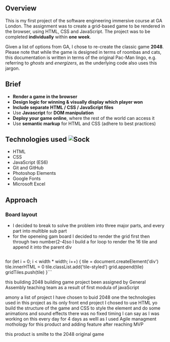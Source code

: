 ## Overview
This is my first project of the software engineering immersive course at GA London. The assignment was to create a grid-based game to be rendered in the browser, using HTML, CSS and JavaScript. The project was to be completed **individually** within **one week**.

Given a list of options from GA, I chose to re-create the classic game **2048**. Please note that while the game is designed in terms of roombas and cats, this documentation is written in terms of the original Pac-Man lingo, e.g. referring to _ghosts_ and _energizers_, as the underlying code also uses this jargon. 

## Brief

- **Render a game in the browser**
- **Design logic for winning & visually display which player won**
- **Include separate HTML / CSS / JavaScript files**
- Use **Javascript** for **DOM manipulation**
- **Deploy your game online**, where the rest of the world can access it
- Use **semantic markup** for HTML and CSS (adhere to best practices)

## Technologies used ![Sock](/images/sock.png)

- HTML
- CSS
- JavaScript (ES6)
- Git and GitHub
- Photoshop Elements
- Google Fonts
- Microsoft Excel

## Approach

### Board layout
- I decided to break to solve the problem into three major parts, and every part into multible sub part
- for the openeing gam board I decided to render the grid first then through two number(2-4)so I build a for loop to render the 16 tile and append it into the parent div 
    ```js
for (let i = 0; i < width * width; i++) {
  tile = document.createElement('div')
  tile.innerHTML = 0
  tile.classList.add('tile-styled')
  grid.append(tile)
  gridTiles.push(tile)
}```


    
    

this building 2048 building game project been assigned by General Assembly teaching team as a result of first modula of javaScript

amony a list of project I have chosen to buid 2048 one
the technologies used in this project as its only front end project
I chosed to use HTML yo build the structure of the game and CSS to style the element and do some animations and sound effects
there was no fixed timing I can say as I was working on this every day for 4 days 
as welll as I used Agile managment mothology for this product and adding feature after reaching MVP

this product is smilte to the 2048 original game
